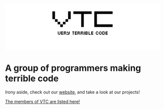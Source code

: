 ![Banner](https://raw.githubusercontent.com/Very-Terrible-Code/.github/main/profile/brand/banner.png)

# A group of programmers making terrible code

Irony aside, check out our [website](vtc.pipewarp.co.uk), and take a look at our projects!

[The members of VTC are listed here!](vtc.pipewarp.co.uk/about)
